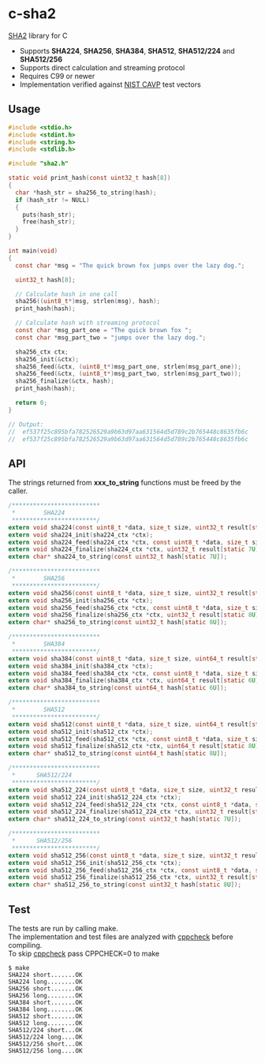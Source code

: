 # c-sha2

[SHA2](https://en.wikipedia.org/wiki/SHA-2) library for C

- Supports **SHA224**, **SHA256**, **SHA384**, **SHA512**, **SHA512/224** and **SHA512/256**
- Supports direct calculation and streaming protocol
- Requires C99 or newer
- Implementation verified against [NIST CAVP](https://csrc.nist.gov/Projects/Cryptographic-Algorithm-Validation-Program/Secure-Hashing) test vectors

## Usage
```c
#include <stdio.h>
#include <stdint.h>
#include <string.h>
#include <stdlib.h>

#include "sha2.h"

static void print_hash(const uint32_t hash[8])
{
  char *hash_str = sha256_to_string(hash);
  if (hash_str != NULL)
  {
    puts(hash_str);
    free(hash_str);
  }
}

int main(void)
{
  const char *msg = "The quick brown fox jumps over the lazy dog.";

  uint32_t hash[8];

  // Calculate hash in one call
  sha256((uint8_t*)msg, strlen(msg), hash);
  print_hash(hash);

  // Calculate hash with streaming protocol
  const char *msg_part_one = "The quick brown fox ";
  const char *msg_part_two = "jumps over the lazy dog.";

  sha256_ctx ctx;
  sha256_init(&ctx);
  sha256_feed(&ctx, (uint8_t*)msg_part_one, strlen(msg_part_one));
  sha256_feed(&ctx, (uint8_t*)msg_part_two, strlen(msg_part_two));
  sha256_finalize(&ctx, hash);
  print_hash(hash);

  return 0;
}

// Output:
//  ef537f25c895bfa782526529a9b63d97aa631564d5d789c2b765448c8635fb6c
//  ef537f25c895bfa782526529a9b63d97aa631564d5d789c2b765448c8635fb6c
```

## API
The strings returned from **xxx_to_string** functions must be freed by the caller.
```c
/*************************
 *        SHA224
 ************************/
extern void sha224(const uint8_t *data, size_t size, uint32_t result[static 7U]);
extern void sha224_init(sha224_ctx *ctx);
extern void sha224_feed(sha224_ctx *ctx, const uint8_t *data, size_t size);
extern void sha224_finalize(sha224_ctx *ctx, uint32_t result[static 7U]);
extern char* sha224_to_string(const uint32_t hash[static 7U]);

/*************************
 *        SHA256
 ************************/
extern void sha256(const uint8_t *data, size_t size, uint32_t result[static 8U]);
extern void sha256_init(sha256_ctx *ctx);
extern void sha256_feed(sha256_ctx *ctx, const uint8_t *data, size_t size);
extern void sha256_finalize(sha256_ctx *ctx, uint32_t result[static 8U]);
extern char* sha256_to_string(const uint32_t hash[static 8U]);

/*************************
 *        SHA384
 ************************/
extern void sha384(const uint8_t *data, size_t size, uint64_t result[static 6U]);
extern void sha384_init(sha384_ctx *ctx);
extern void sha384_feed(sha384_ctx *ctx, const uint8_t *data, size_t size);
extern void sha384_finalize(sha384_ctx *ctx, uint64_t result[static 6U]);
extern char* sha384_to_string(const uint64_t hash[static 6U]);

/*************************
 *        SHA512
 ************************/
extern void sha512(const uint8_t *data, size_t size, uint64_t result[static 8U]);
extern void sha512_init(sha512_ctx *ctx);
extern void sha512_feed(sha512_ctx *ctx, const uint8_t *data, size_t size);
extern void sha512_finalize(sha512_ctx *ctx, uint64_t result[static 8U]);
extern char* sha512_to_string(const uint64_t hash[static 8U]);

/*************************
 *      SHA512/224
 ************************/
extern void sha512_224(const uint8_t *data, size_t size, uint32_t result[static 7U]);
extern void sha512_224_init(sha512_224_ctx *ctx);
extern void sha512_224_feed(sha512_224_ctx *ctx, const uint8_t *data, size_t size);
extern void sha512_224_finalize(sha512_224_ctx *ctx, uint32_t result[static 7U]);
extern char* sha512_224_to_string(const uint32_t hash[static 7U]);

/*************************
 *      SHA512/256
 ************************/
extern void sha512_256(const uint8_t *data, size_t size, uint32_t result[static 8U]);
extern void sha512_256_init(sha512_256_ctx *ctx);
extern void sha512_256_feed(sha512_256_ctx *ctx, const uint8_t *data, size_t size);
extern void sha512_256_finalize(sha512_256_ctx *ctx, uint32_t result[static 8U]);
extern char* sha512_256_to_string(const uint32_t hash[static 8U]);
```

## Test
The tests are run by calling make.
<br>The implementation and test files are analyzed with [cppcheck](https://github.com/danmar/cppcheck) before compiling.
<br>To skip [cppcheck](https://github.com/danmar/cppcheck) pass CPPCHECK=0 to make

```shell
$ make
SHA224 short.......OK
SHA224 long........OK
SHA256 short.......OK
SHA256 long........OK
SHA384 short.......OK
SHA384 long........OK
SHA512 short.......OK
SHA512 long........OK
SHA512/224 short...OK
SHA512/224 long....OK
SHA512/256 short...OK
SHA512/256 long....OK
```
